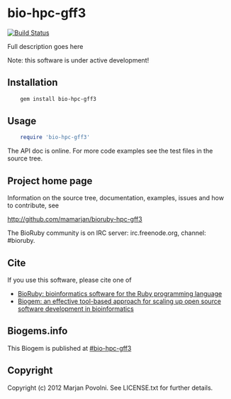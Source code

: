# bio-hpc-gff3

[![Build Status](https://secure.travis-ci.org/mamarjan/bioruby-hpc-gff3.png)](http://travis-ci.org/mamarjan/bioruby-hpc-gff3)

Full description goes here

Note: this software is under active development!

## Installation

```sh
    gem install bio-hpc-gff3
```

## Usage

```ruby
    require 'bio-hpc-gff3'
```

The API doc is online. For more code examples see the test files in
the source tree.
        
## Project home page

Information on the source tree, documentation, examples, issues and
how to contribute, see

  http://github.com/mamarjan/bioruby-hpc-gff3

The BioRuby community is on IRC server: irc.freenode.org, channel: #bioruby.

## Cite

If you use this software, please cite one of
  
* [BioRuby: bioinformatics software for the Ruby programming language](http://dx.doi.org/10.1093/bioinformatics/btq475)
* [Biogem: an effective tool-based approach for scaling up open source software development in bioinformatics](http://dx.doi.org/10.1093/bioinformatics/bts080)

## Biogems.info

This Biogem is published at [#bio-hpc-gff3](http://biogems.info/index.html)

## Copyright

Copyright (c) 2012 Marjan Povolni. See LICENSE.txt for further details.

